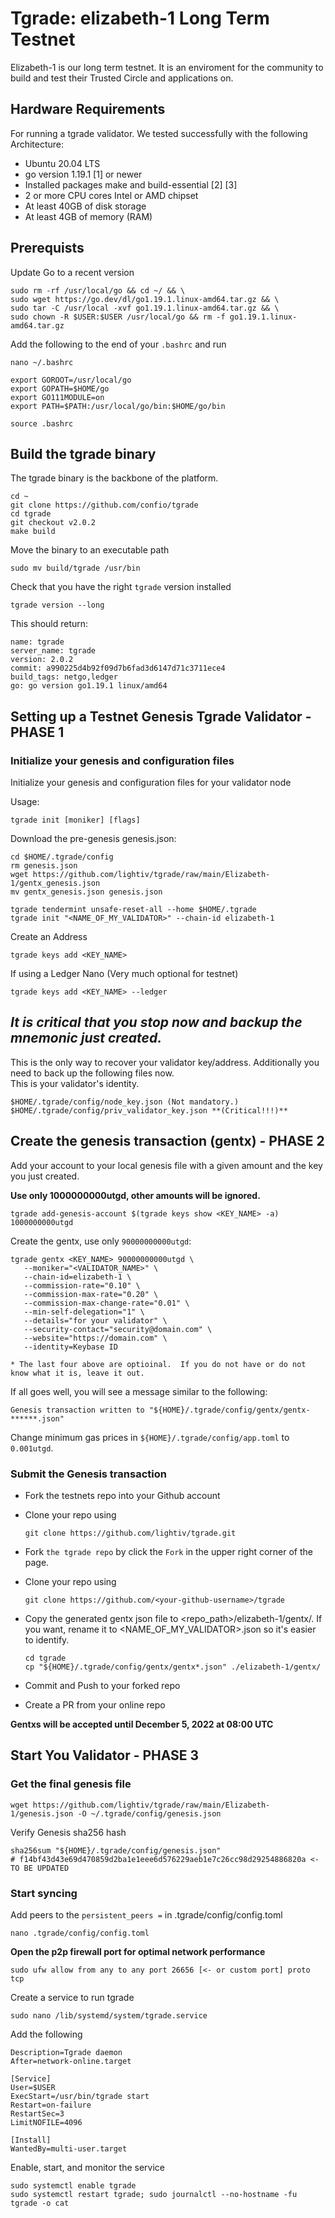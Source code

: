 # Tgrade: elizabeth-1 Long Term Testnet

Elizabeth-1 is our long term testnet.  It is an enviroment for the community to build and test their Trusted Circle and applications on.

## Hardware Requirements
For running a tgrade validator. We tested successfully with the following Architecture:

- Ubuntu 20.04 LTS
- go version 1.19.1 [1] or newer
- Installed packages make and build-essential [2] [3]
- 2 or more CPU cores Intel or AMD chipset
- At least 40GB of disk storage
- At least 4GB of memory (RAM)

## Prerequists

Update Go to a recent version 

```
sudo rm -rf /usr/local/go && cd ~/ && \
sudo wget https://go.dev/dl/go1.19.1.linux-amd64.tar.gz && \
sudo tar -C /usr/local -xvf go1.19.1.linux-amd64.tar.gz && \
sudo chown -R $USER:$USER /usr/local/go && rm -f go1.19.1.linux-amd64.tar.gz
```
Add the following to the end of your `.bashrc` and run

```
nano ~/.bashrc
```
```
export GOROOT=/usr/local/go
export GOPATH=$HOME/go
export GO111MODULE=on
export PATH=$PATH:/usr/local/go/bin:$HOME/go/bin
```
```
source .bashrc
```

## Build the tgrade binary
The tgrade binary is the backbone of the platform. 
```
cd ~
git clone https://github.com/confio/tgrade
cd tgrade
git checkout v2.0.2
make build
```

Move the binary to an executable path
```
sudo mv build/tgrade /usr/bin
```
Check that you have the right `tgrade` version installed
```
tgrade version --long
```
This should return:
```
name: tgrade
server_name: tgrade
version: 2.0.2
commit: a990225d4b92f09d7b6fad3d6147d71c3711ece4
build_tags: netgo,ledger
go: go version go1.19.1 linux/amd64
```

## Setting up a Testnet Genesis Tgrade Validator - PHASE 1

### Initialize your genesis and configuration files
Initialize your genesis and configuration files for your validator node

Usage:
```
tgrade init [moniker] [flags]
```
Download the pre-genesis genesis.json:

```
cd $HOME/.tgrade/config
rm genesis.json
wget https://github.com/lightiv/tgrade/raw/main/Elizabeth-1/gentx_genesis.json
mv gentx_genesis.json genesis.json
```
```
tgrade tendermint unsafe-reset-all --home $HOME/.tgrade
tgrade init "<NAME_OF_MY_VALIDATOR>" --chain-id elizabeth-1
```

Create an Address
```
tgrade keys add <KEY_NAME> 
```

If using a Ledger Nano (Very much optional for testnet)
```
tgrade keys add <KEY_NAME> --ledger
```
## ***It is critical that you stop now and backup the mnemonic just created.*** ##  
  
This is the only way to recover your validator key/address.  Additionally you need to back up the following files now.  
This is your validator's identity.  
```
$HOME/.tgrade/config/node_key.json (Not mandatory.)
$HOME/.tgrade/config/priv_validator_key.json **(Critical!!!)**
```

## Create the genesis transaction (gentx) - PHASE 2

Add your account to your local genesis file with a given amount and the key you just created. 

**Use only 1000000000utgd, other amounts will be ignored.**
```
tgrade add-genesis-account $(tgrade keys show <KEY_NAME> -a) 1000000000utgd
```
Create the gentx, use only `90000000000utgd`:
```
tgrade gentx <KEY_NAME> 90000000000utgd \
   --moniker="<VALIDATOR_NAME>" \
   --chain-id=elizabeth-1 \
   --commission-rate="0.10" \
   --commission-max-rate="0.20" \
   --commission-max-change-rate="0.01" \
   --min-self-delegation="1" \
   --details="for your validator" \
   --security-contact="security@domain.com" \
   --website="https://domain.com" \
   --identity=Keybase ID
   
* The last four above are optioinal.  If you do not have or do not know what it is, leave it out.
```
If all goes well, you will see a message similar to the following:
```
Genesis transaction written to "${HOME}/.tgrade/config/gentx/gentx-******.json"
```
Change minimum gas prices in `${HOME}/.tgrade/config/app.toml` to `0.001utgd`.

### Submit the Genesis transaction

- Fork the testnets repo into your Github account

- Clone your repo using
  ```
  git clone https://github.com/lightiv/tgrade.git
  ```
- Fork `the tgrade repo` by click the `Fork` in the upper right corner of the page.  
- Clone your repo using
  ```
  git clone https://github.com/<your-github-username>/tgrade
  ```
- Copy the generated gentx json file to <repo_path>/elizabeth-1/gentx/. If you want, rename it to <NAME_OF_MY_VALIDATOR>.json so it's easier to identify.
  ```
  cd tgrade
  cp "${HOME}/.tgrade/config/gentx/gentx*.json" ./elizabeth-1/gentx/
  ```
- Commit and Push to your forked repo
- Create a PR from your online repo

**Gentxs will be accepted until December 5, 2022 at 08:00 UTC**

## Start You Validator - PHASE 3

### Get the final genesis file
```
wget https://github.com/lightiv/tgrade/raw/main/Elizabeth-1/genesis.json -O ~/.tgrade/config/genesis.json
```
Verify Genesis sha256 hash
```
sha256sum "${HOME}/.tgrade/config/genesis.json"
# f14bf43d43e69d470859d2ba1e1eee6d576229aeb1e7c26cc98d29254886820a <- TO BE UPDATED
```

### Start syncing

Add peers to the `persistent_peers =` in .tgrade/config/config.toml
```
nano .tgrade/config/config.toml
```
**Open the p2p firewall port for optimal network performance**
```
sudo ufw allow from any to any port 26656 [<- or custom port] proto tcp
```

Create a service to run tgrade
```
sudo nano /lib/systemd/system/tgrade.service
```
Add the following
```
Description=Tgrade daemon
After=network-online.target

[Service]
User=$USER
ExecStart=/usr/bin/tgrade start
Restart=on-failure
RestartSec=3
LimitNOFILE=4096

[Install]
WantedBy=multi-user.target
```
Enable, start, and monitor the service
```
sudo systemctl enable tgrade
sudo systemctl restart tgrade; sudo journalctl --no-hostname -fu tgrade -o cat
```
